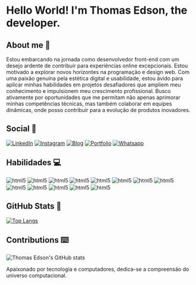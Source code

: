 # Hello World! I'm Thomas Edson, the developer.

## About me 🤵

Estou embarcando na jornada como desenvolvedor front-end com um desejo ardente de contribuir para experiências online excepcionais. Estou motivado a explorar novos horizontes na programação e design web.
Com uma paixão genuína pela estética digital e usabilidade, estou ávido para aplicar minhas habilidades em projetos desafiadores que ampliem meu conhecimento e impulsionem meu crescimento profissional. 
Busco ativamente por oportunidades que me permitam não apenas aprimorar minhas competências técnicas, mas também colaborar em equipes dinâmicas, onde posso contribuir para a evolução de produtos inovadores.

## Social 📡

[![LinkedIn](https://img.shields.io/badge/LinkedIn-0077B5?style=for-the-badge&logo=linkedin&logoColor=white)](https://www.linkedin.com/in/thomas-edson-dev/)
[![Instagram](https://img.shields.io/badge/-Instagram-%23E4405F?style=for-the-badge&logo=instagram&logoColor=white)](https://www.instagram.com/thomas.devp/)
[![Blog](https://img.shields.io/badge/Tech_Blog-FF5722?style=for-the-badge&logo=blogger&logoColor=white)](https://thomas-blog.netlify.app)
[![Portfolio](https://img.shields.io/badge/Portfolio-FF5722?style=for-the-badge&logo=todoist&logoColor=white)](https://thomasdev.netlify.com)
[![Whatsapp](https://img.shields.io/badge/WhatsApp-25D366?style=for-the-badge&logo=whatsapp&logoColor=white)](wa.me/559185605415)

## Habilidades 💻

<div>
  <img align="center" style="display:inline-block" alt="html5" src="https://img.shields.io/badge/HTML5-E34F26?style=for-the-badge&logo=html5&logoColor=white">
  <img align="center" style="display:inline-block" alt="html5" src="https://img.shields.io/badge/CSS3-1572B6?style=for-the-badge&logo=css3&logoColor=white">
  <img align="center" style="display:inline-block" alt="html5" src="https://img.shields.io/badge/JavaScript-323330?style=for-the-badge&logo=javascript&logoColor=F7DF1E">
  <img align="center" style="display:inline-block" alt="html5" src="https://img.shields.io/badge/TypeScript-007ACC?style=for-the-badge&logo=typescript&logoColor=white">
  <img align="center" style="display:inline-block" alt="html5" src="https://img.shields.io/badge/Sass-CC6699?style=for-the-badge&logo=sass&logoColor=white">
  <img align="center" style="display:inline-block" alt="html5" src="https://img.shields.io/badge/Angular-DD0031?style=for-the-badge&logo=angular&logoColor=white">
  <img align="center" style="display:inline-block" alt="html5" src="https://img.shields.io/badge/Tailwind_CSS-38B2AC?style=for-the-badge&logo=tailwind-css&logoColor=white">
  <img align="center" style="display:inline-block" alt="html5" src="https://img.shields.io/badge/Bootstrap-563D7C?style=for-the-badge&logo=bootstrap&logoColor=white">
  <img align="center" style="display:inline-block" alt="html5" src="https://img.shields.io/badge/Material--UI-0081CB?style=for-the-badge&logo=material-ui&logoColor=white">
  <img align="center" style="display:inline-block" alt="html5" src="https://img.shields.io/badge/GIT-E44C30?style=for-the-badge&logo=git&logoColor=white">
  <img align="center" style="display:inline-block" alt="html5" src="https://img.shields.io/badge/MongoDB-%234ea94b.svg?style=for-the-badge&logo=mongodb&logoColor=white">
  <img align="center" style="display:inline-block" alt="html5" src="https://img.shields.io/badge/postgres-%23316192.svg?style=for-the-badge&logo=postgresql&logoColor=white">
  <img align="center" style="display:inline-block" alt="html5" src="https://img.shields.io/badge/node.js-6DA55F?style=for-the-badge&logo=node.js&logoColor=white">
  
  
  
  </div>

## GitHub Stats 📜

[![Top Langs](https://github-readme-stats.vercel.app/api/top-langs/?username=developer-thomas&layout=donut-vertical)](https://github.com/anuraghazra/github-readme-stats)

## Contributions ⌨️

![Thomas Edson's GitHub stats](https://github-readme-stats.vercel.app/api?username=developer-thomas&show_icons=true&rank_icon=github)

Apaixonado por tecnologia e computadores, dedica-se a compreensão do universo computacional.
